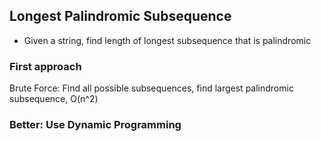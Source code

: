## Longest Palindromic Subsequence

- Given a string, find length of longest subsequence that is palindromic

### First approach

Brute Force: Find all possible subsequences, find largest palindromic subsequence, O(n^2)

### Better: Use Dynamic Programming


